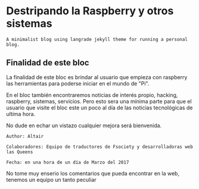 # Destripando la Raspberry y otros sistemas

``A minimalist blog using langrade jekyll theme for running a personal blog.`` 

## Finalidad de este bloc

La finalidad de este bloc es brindar al usuario que empieza con raspberry las herramientas para poderse iniciar en el mundo de "Pi".

En el bloc también encontraremos noticias de interés propio, hacking, raspberry, sistemas, servicios. Pero esto sera una mínima parte para que el usuario que visite el bloc este un poco al día de las noticias tecnológicas de ultima hora.

No dude en echar un vistazo cualquier mejora será bienvenida.

	Author: Altair 

	Colaboradores: Equipo de traductores de Fsociety y desarrolladoras web las Queens 

	Fecha: en una hora de un día de Marzo del 2017

No tome muy enserio los comentarios que pueda encontrar en la web, tenemos un equipo un tanto peculiar
